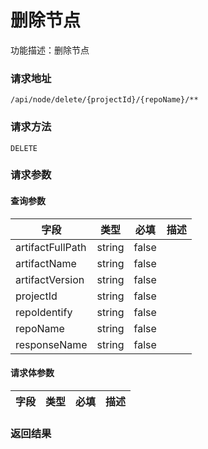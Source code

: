 # 删除节点
功能描述：删除节点

### 请求地址
```
/api/node/delete/{projectId}/{repoName}/**
```

### 请求方法
`DELETE`
### 请求参数

#### 查询参数

| 字段 | 类型 | 必填 | 描述 |
| -------- | -------- | -------- | -------- |
| artifactFullPath     | string   | false       |  |
| artifactName     | string   | false       |  |
| artifactVersion     | string   | false       |  |
| projectId     | string   | false       |  |
| repoIdentify     | string   | false       |  |
| repoName     | string   | false       |  |
| responseName     | string   | false       |  |


#### 请求体参数
| 字段 | 类型 | 必填 | 描述 |
| -------- | -------- | -------- | -------- |

### 返回结果

